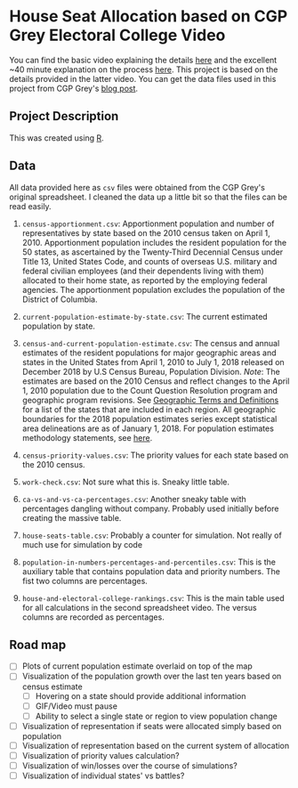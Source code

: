 # House Seat Allocation based on CGP Grey Electoral College Video

You can find the basic video explaining the details [here](https://www.youtube.com/watch?v=tUX-frlNBJY) and the excellent ~40 minute explanation on the process [here](https://www.youtube.com/watch?v=6JN4RI7nkes). This project is based on the details provided in the latter video. You can get the data files used in this project from CGP Grey's [blog post](http://www.cgpgrey.com/blog/the-sneaky-plan-to-subvert-the-electoral-college).

## Project Description

This was created using [R](https://www.r-project.org/).

## Data

All data provided here as `csv` files were obtained from the CGP Grey's original spreadsheet. I cleaned the data up a little bit so that the files can be read easily.

1. `census-apportionment.csv`: Apportionment population and number of representatives by state based on the 2010 census taken on April 1, 2010. Apportionment population includes the resident population for the 50 states, as ascertained by the Twenty-Third Decennial Census under Title 13, United States Code, and counts of overseas U.S. military and federal civilian employees (and their dependents living with them) allocated to their home state, as reported by the employing federal agencies. The apportionment population excludes the population of the District of Columbia.

2. `current-population-estimate-by-state.csv`: The current estimated population by state.

3. `census-and-current-population-estimate.csv`: The census and annual estimates of the resident populations for major geographic areas and states in the United States from April 1, 2010 to July 1, 2018 released on December 2018 by U.S Census Bureau, Population Division. *Note*: The estimates are based on the 2010 Census and reflect changes to the April 1, 2010 population due to the Count Question Resolution program and geographic program revisions. See [Geographic Terms and Definitions](http://www.census.gov/programs-surveys/popest/guidance-geographies/terms-and-definitions.html) for a list of the states that are included in each region. All geographic boundaries for the 2018 population estimates series except statistical area delineations are as of January 1, 2018. For population estimates methodology statements, see [here](http://www.census.gov/programs-surveys/popest/technical-documentation/methodology.html).

4. `census-priority-values.csv`: The priority values for each state based on the 2010 census.

5. `work-check.csv`: Not sure what this is. Sneaky little table.

6. `ca-vs-and-vs-ca-percentages.csv`: Another sneaky table with percentages dangling without company. Probably used initially before creating the massive table.

7. `house-seats-table.csv`: Probably a counter for simulation. Not really of much use for simulation by code

8. `population-in-numbers-percentages-and-percentiles.csv`: This is the auxiliary table that contains population data and priority numbers. The fist two columns are percentages.

9. `house-and-electoral-college-rankings.csv`: This is the main table used for all calculations in the second spreadsheet video. The versus columns are recorded as percentages.

## Road map

- [ ] Plots of current population estimate overlaid on top of the map
- [ ] Visualization of the population growth over the last ten years based on census estimate
  - [ ] Hovering on a state should provide additional information
  - [ ] GIF/Video must pause
  - [ ] Ability to select a single state or region to view population change
- [ ] Visualization of representation if seats were allocated simply based on population
- [ ] Visualization of representation based on the current system of allocation
- [ ] Visualization of priority values calculation?
- [ ] Visualization of win/losses over the course of simulations?
- [ ] Visualization of individual states' vs battles?
